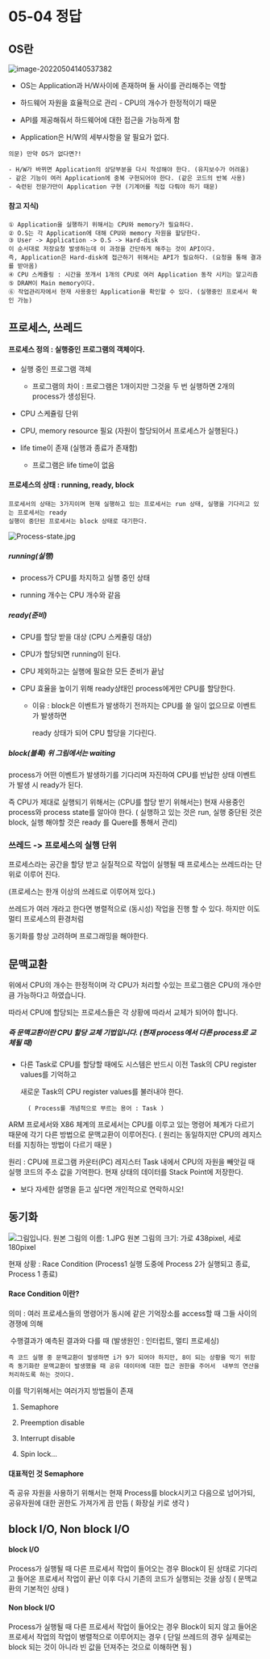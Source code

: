 # 05-04 정답

## OS란

![image-20220504140537382](image-20220504140537382.png) 



- OS는 Application과 H/W사이에 존재하며 둘 사이를 관리해주는 역할

- 하드웨어 자원을 효율적으로 관리 - CPU의 개수가 한정적이기 때문
- API를 제공해줘서 하드웨어에 대한 접근을 가능하게 함
- Application은 H/W의 세부사항을 알 필요가 없다.

```
의문) 만약 OS가 없다면?!

- H/W가 바뀌면 Application의 상당부분을 다시 작성해야 한다. (유지보수가 어려움)
- 같은 기능이 여러 Application에 중복 구현되어야 한다. (같은 코드의 반복 사용)
- 숙련된 전문가만이 Application 구현 (기계어를 직접 다뤄야 하기 때문)
```



#### 참고 지식)

```
① Application을 실행하기 위해서는 CPU와 memory가 필요하다.
② O.S는 각 Application에 대해 CPU와 memory 자원을 할당한다.
③ User -> Application -> O.S -> Hard-disk
이 순서대로 저장요청 발생하는데 이 과정을 간단하게 해주는 것이 API이다. 
즉, Application은 Hard-disk에 접근하기 위해서는 API가 필요하다. (요청을 통해 결과를 받아옴)
④ CPU 스케쥴링 : 시간을 쪼개서 1개의 CPU로 여러 Application 동작 시키는 알고리즘
⑤ DRAM이 Main memory이다. 
⑥ 작업관리자에서 현재 사용중인 Application을 확인할 수 있다. (실행중인 프로세서 확인 가능)
```





## 프로세스, 쓰레드

#### 프로세스 정의 : 실행중인 프로그램의 객체이다.

- 실행 중인 프로그램 객체
  - 프로그램의 차이 : 프로그램은 1개이지만 그것을 두 번 실행하면 2개의 process가 생성된다.

- CPU 스케쥴링 단위

- CPU, memory resource 필요 (자원이 할당되어서 프로세스가 실행된다.)

- life time이 존재 (실행과 종료가 존재함)
  - 프로그램은 life time이 없음



#### 프로세스의 상태 :  running, ready, block

```
프로세서의 상태는 3가지이며 현재 실행하고 있는 프로세서는 run 상태, 실행을 기다리고 있는 프로세서는 ready
실행이 중단된 프로세서는 block 상태로 대기한다.
```

 ![Process-state.jpg](600px-Process-state.jpg)



##### running(실행)

- process가 CPU를 차지하고 실행 중인 상태

- running 개수는 CPU 개수와 같음

  

##### ready(준비)

- CPU를 할당 받을 대상 (CPU 스케쥴링 대상)

- CPU가 할당되면 running이 된다.

- CPU 제외하고는 실행에 필요한 모든 준비가 끝남

- CPU 효율을 높이기 위해 ready상태인 process에게만 CPU를 할당한다.

  - 이유 : block은 이벤트가 발생하기 전까지는 CPU를 쓸 일이 없으므로 이벤트가 발생하면 

    ready 상태가 되어 CPU 할당을 기다린다.

    

##### block(블록) 위 그림에서는 waiting

process가 어떤 이벤트가 발생하기를 기다리며 자진하여 CPU를 반납한 상태 이벤트가 발생 시 ready가 된다.

즉 CPU가 제대로 실행되기 위해서는 (CPU를 할당 받기 위해서는) 현재 사용중인 process와 process state를 알아야 한다. ( 실행하고 있는 것은 run, 실행 중단된 것은 block, 실행 해야할 것은 ready 를 Quere를 통해서 관리)



### 쓰레드 -> 프로세스의 실행 단위

프로세스라는 공간을 할당 받고 실질적으로 작업이 실행될 때 프로세스는 쓰레드라는 단위로 이루어 진다.

(프로세스는 한개 이상의 쓰레드로 이루어져 있다.)



쓰레드가 여러 개라고 한다면 병렬적으로 (동시성) 작업을 진행 할 수 있다. 하지만 이도 멀티 프로세스의 환경처럼

동기화를 항상 고려하며 프로그래밍을 해야한다.









## 문맥교환

위에서 CPU의 개수는 한정적이며 각 CPU가 처리할 수있는 프로그램은 CPU의 개수만큼 가능하다고 하였습니다.

따라서 CPU에 할당되는 프로세스들은 각 상황에 따라서 교체가 되어야 합니다.



##### 즉 문맥교환이란 CPU 할당 교체 기법입니다. (현재 process에서 다른 process로 교체될 때)

- 다른 Task로 CPU를 할당할 때에도 시스템은 반드시 이전 Task의 CPU register values를 기억하고 

   새로운 Task의 CPU register values를 불러내야 한다.

    	( Process를 개념적으로 부르는 용어 : Task )



ARM 프로세서와 X86 체계의 프로세서는 CPU를 이루고 있는 명령어 체계가 다르기 때문에 각기 다른 방법으로 문맥교환이 이루어진다. ( 원리는 동일하지만 CPU의 레지스터를 지칭하는 방법이 다르기 때문 )

원리 : CPU에 프로그램 카운터(PC) 레지스터 Task 내에서 CPU의 자원을 빼앗길 때 실행 코드의 주소 값을 기억한다. 현재 상태의 데이터를 Stack Point에 저장한다.

- 보다 자세한 설명을 듣고 싶다면 개인적으로 연락하시오!

 

## 동기화

  ![그림입니다.  원본 그림의 이름: 1.JPG  원본 그림의 크기: 가로 438pixel, 세로 180pixel](EMB00003a8046af.JPG)  

현재 상황 : Race Condition (Process1 실행 도중에 Process 2가 실행되고 종료, Process 1 종료)

#### Race Condition 이란?

의미 :  여러 프로세스들의 명령어가 동시에 같은 기억장소를 access할 때 그들 사이의 경쟁에 의해 

​			수행결과가 예측된 결과와 다를 때  (발생원인 : 인터럽트, 멀티 프로세싱)

```
즉 코드 실행 중 문맥교환이 발생하면 i가 9가 되어야 하지만, 8이 되는 상황을 막기 위함
즉 동기화란 문맥교환이 발생했을 때 공유 데이터에 대한 접근 권한을 주어서  내부의 연산을 처리하도록 하는 것이다.
```

이를 막기위해서는 여러가지 방법들이 존재 

1. Semaphore

2. Preemption disable

3. Interrupt disable

4. Spin lock... 



#### 대표적인 것 Semaphore

즉 공유 자원을 사용하기 위해서는 현재 Process를 block시키고 다음으로 넘어가되, 공유자원에 대한 권한도 가져가게 끔 만듬 ( 화장실 키로 생각 )



## block I/O, Non block I/O



#### block I/O

Process가 실행될 때 다른 프로세서 작업이 들어오는 경우 Block이 된 상태로 기다리고 들어온 프로세서 작업이 끝난 이후 다시 기존의 코드가 실행되는 것을 상징 ( 문맥교환의 기본적인 상태 )



#### Non block I/O

Process가 실행될 때 다른 프로세서 작업이 들어오는 경우 Block이 되지 않고 들어온 프로세서 작업의 작업이 병렬적으로 이루어지는 경우 ( 단일 쓰레드의 경우 실제로는 block 되는 것이 아니라 빈 값을 던져주는 것으로 이해하면 됨 ) 